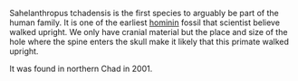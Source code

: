 Sahelanthropus tchadensis is the first species to arguably be part of the human family. It is one of the earliest [hominin](Hominini.md) fossil that scientist believe walked upright. We only have cranial material but the place and size of the hole where the spine enters the skull make it likely that this primate walked upright.

It was found in northern Chad in 2001.